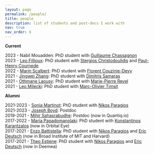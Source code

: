 ```yaml
---
layout: page
permalink: /people/
title: people
description: list of students and post-docs I work with
nav: true
nav_order: 6
---
```


<strong>Current</strong>

2023 - Nabil Mouadden: PhD student with [Guillaume Chassagnon](https://www.linkedin.com/in/guillaume-chassagnon-7499b8213/?originalSubdomain=fr)  
2023 - [Leo Fillioux](https://www.linkedin.com/in/leofillioux/?locale=fr_FR): PhD student with [Stergios Christodoulidis](https://stergioc.github.io/) and [Paul-Henry Cournede](https://www.linkedin.com/in/paul-henry-courn%C3%A8de-551734222/?originalSubdomain=fr)  
2022 - [Marin Scalbert](https://www.linkedin.com/in/marin-scalbert-589b65b9/?locale=en_US): PhD student with [Florent Couzinie-Devy](https://www.linkedin.com/in/florent-couzinie-devy-89946094/?originalSubdomain=fr)  
2021 - [Jingwei Zhang](https://www.linkedin.com/in/jingwei-zhang-5b444b80/): PhD student with [Dimitris Samaras](https://www.cs.stonybrook.edu/people/faculty/DimitrisSamaras)  
2021 - [Othmane Laousy](https://www.linkedin.com/in/othmanel/?originalSubdomain=fr): PhD student with [Marie-Pierre Revel](https://www.linkedin.com/in/marie-pierre-revel-9529307a/?originalSubdomain=fr)  
2021 - [Leo Milecki](https://www.linkedin.com/in/l%C3%A9o-milecki-0567a515b/?originalSubdomain=fr): PhD student with [Marc-Olivier Timsit](https://twitter.com/UrologieParis?ref_src=twsrc%5Egoogle%7Ctwcamp%5Eserp%7Ctwgr%5Eauthor)

<strong>Alumni</strong>

2021-2023 - [Sonia Martinot](https://soniamartinot.github.io/): PhD student with [Nikos Paragios](https://www.linkedin.com/in/nikos-paragios-20777869/?originalSubdomain=fr)  
2021-2023 - [Joseph Boyd](https://jcboyd.github.io/): Postdoc  
2019-2021 - [Mihir Sahasrabudhe](https://www.linkedin.com/in/mihir-sahasrabudhe-38284250/?originalSubdomain=fr): Postdoc (now in Quantiq.io)  
2017-2022 - [Maria Papadomanolaki](https://www.linkedin.com/in/maria-papadomanolaki-1a565b116/?originalSubdomain=nl): PhD student with [Konstantinos Karantzalos](http://users.ntua.gr/karank/) (now in Orbital Eye)  
2017-2021 - [Enzo Battistella](https://www.linkedin.com/in/enzo-battistella-24b820100/): PhD student with [Nikos Paragios](https://www.linkedin.com/in/nikos-paragios-20777869/?originalSubdomain=fr) and [Eric Deutsch](https://www.gustaveroussy.fr/fr/eric-deutsch) (now in Broad Institute of MIT and Harvard)  
2017-2021 - [Theo Estiene](https://www.linkedin.com/in/th%C3%A9o-estienne-101707149/?originalSubdomain=fr): PhD student with [Nikos Paragios](https://www.linkedin.com/in/nikos-paragios-20777869/?originalSubdomain=fr) and [Eric Deutsch](https://www.gustaveroussy.fr/fr/eric-deutsch)  (now in Deemea)  
